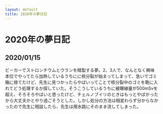 ```yaml
---
layout: default
title: 2020年の夢日記
---
```


# 2020年の夢日記


<a id="1"></a>
<a href="#1"></a>
## 2020/01/15

ビーカーでストロンチウムとウランを精製する夢。2、3人で、なんとなく興味本位でやってたら加熱しているうちにに核分裂が始まってしまって、急いでゴミ箱に捨てたけど、先生に見つかったらやばいってことで核分裂中のゴミを鞄に入れてどう処理するか探していた。そうこうしているうちに被曝線量が500mSvを超え、そろそろやばいと思ったけど、チェルノブイリのときはもっとやばかったから大丈夫かとやり過ごそうとした。しかし処分の方法は相変わらず分からなかったので先生に相談したら、先生は用水路にそのまま流してしまった。

